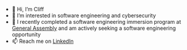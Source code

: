 - 👋 Hi, I’m Cliff
- 👀 I’m interested in software engineering and cybersecurity
- 🌱 I recently completed a software engineering immersion program at [General Assembly](https://generalassemb.ly/) and am actively seeking a software engineering opportunity
- 📫 Reach me on [LinkedIn](https://www.linkedin.com/in/cduffey)

<!---
hcduffey/hcduffey is a ✨ special ✨ repository because its `README.md` (this file) appears on your GitHub profile.
You can click the Preview link to take a look at your changes.
--->
